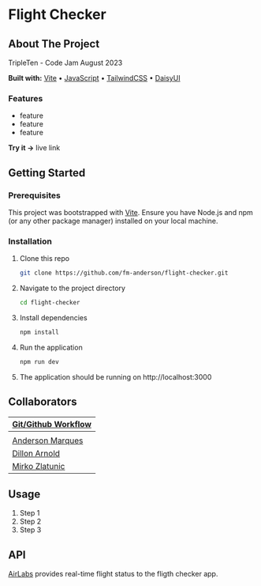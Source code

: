 # Flight Checker

## About The Project

TripleTen - Code Jam August 2023

**Built with:** [Vite](https://vitejs.dev/) • [JavaScript](https://www.javascript.com/) • [TailwindCSS](https://tailwindcss.com/) • [DaisyUI](https://daisyui.com/)

### Features

- feature
- feature
- feature

**Try it →** live link

## Getting Started

### Prerequisites

This project was bootstrapped with [Vite](https://github.com/vitejs/vite). Ensure you have Node.js and npm (or any other package manager) installed on your local machine.

### Installation

1. Clone this repo
   ```sh
   git clone https://github.com/fm-anderson/flight-checker.git
   ```
2. Navigate to the project directory
   ```sh
   cd flight-checker
   ```
3. Install dependencies
   ```sh
   npm install
   ```
4. Run the application
   ```sh
   npm run dev
   ```
5. The application should be running on http://localhost:3000

## Collaborators

| [Git/Github Workflow](https://fm-anderson.notion.site/fm-anderson/GIT-GITHUB-WORKFLOW-36c62b18a2c4439797149d7c79a22d12) |
| ----------------------------------------------------------------------------------------------------------------------- |
|                                                                                                                         |
| [Anderson Marques](https://github.com/fm-anderson)                                                                      |
| [Dillon Arnold](https://github.com/Dillona25)                                                                           |
| [Mirko Zlatunic](https://github.com/mirkozlatunic)                                                                      |

## Usage

1. Step 1
2. Step 2
3. Step 3

## API

[AirLabs](https://airlabs.co/) provides real-time flight status to the fligth checker app.

